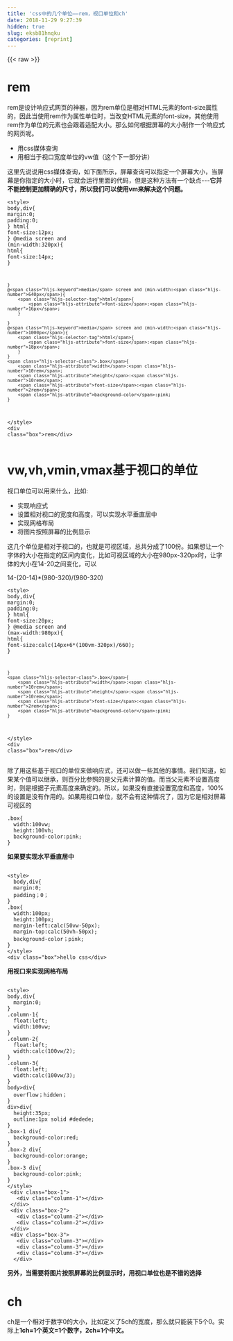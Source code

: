 ```yaml
---
title: 'css中的几个单位——rem，视口单位和ch' 
date: 2018-11-29 9:27:39
hidden: true
slug: eksb81hnqku
categories: [reprint]
---
```


{{< raw >}}

                    
<h1 id="articleHeader0">rem</h1>
<p>rem&#x662F;&#x8BBE;&#x8BA1;&#x54CD;&#x5E94;&#x5F0F;&#x7F51;&#x9875;&#x7684;&#x795E;&#x5668;&#xFF0C;&#x56E0;&#x4E3A;rem&#x5355;&#x4F4D;&#x662F;&#x76F8;&#x5BF9;HTML&#x5143;&#x7D20;&#x7684;font-size&#x5C5E;&#x6027;&#x7684;&#xFF0C;&#x56E0;&#x6B64;&#x5F53;&#x4F7F;&#x7528;rem&#x4F5C;&#x4E3A;&#x5C5E;&#x6027;&#x5355;&#x4F4D;&#x65F6;&#xFF0C;&#x5F53;&#x6539;&#x53D8;HTML&#x5143;&#x7D20;&#x7684;font-size&#xFF0C;&#x5176;&#x4ED6;&#x4F7F;&#x7528;rem&#x4F5C;&#x4E3A;&#x5355;&#x4F4D;&#x7684;&#x5143;&#x7D20;&#x4E5F;&#x4F1A;&#x8DDF;&#x7740;&#x9002;&#x914D;&#x5927;&#x5C0F;&#x3002;&#x90A3;&#x4E48;&#x5982;&#x4F55;&#x6839;&#x636E;&#x5C4F;&#x5E55;&#x7684;&#x5927;&#x5C0F;&#x5236;&#x4F5C;&#x4E00;&#x4E2A;&#x54CD;&#x5E94;&#x5F0F;&#x7684;&#x7F51;&#x9875;&#x5462;&#x3002;</p>
<ul>
<li>&#x7528;css&#x5A92;&#x4F53;&#x67E5;&#x8BE2;</li>
<li>&#x7528;&#x76F8;&#x5F53;&#x4E8E;&#x89C6;&#x53E3;&#x5BBD;&#x5EA6;&#x5355;&#x4F4D;&#x7684;vw&#x503C;&#xFF08;&#x8FD9;&#x4E2A;&#x4E0B;&#x4E00;&#x90E8;&#x5206;&#x8BB2;&#xFF09;</li>
</ul>
<p>&#x8FD9;&#x91CC;&#x5148;&#x8BF4;&#x8BF4;&#x7528;css&#x5A92;&#x4F53;&#x67E5;&#x8BE2;&#xFF0C;&#x5982;&#x4E0B;&#x9762;&#x6240;&#x793A;&#xFF0C;&#x5C4F;&#x5E55;&#x67E5;&#x8BE2;&#x53EF;&#x4EE5;&#x6307;&#x5B9A;&#x4E00;&#x4E2A;&#x5C4F;&#x5E55;&#x5927;&#x5C0F;&#xFF0C;&#x5F53;&#x5C4F;&#x5E55;&#x662F;&#x4F60;&#x6307;&#x5B9A;&#x7684;&#x5927;&#x5C0F;&#x65F6;&#xFF0C;&#x5B83;&#x5C31;&#x4F1A;&#x8FD0;&#x884C;&#x91CC;&#x9762;&#x7684;&#x4EE3;&#x7801;&#xFF0C;&#x4F46;&#x662F;&#x8FD9;&#x79CD;&#x65B9;&#x6CD5;&#x6709;&#x4E00;&#x4E2A;&#x7F3A;&#x70B9;---<strong>&#x5B83;&#x5E76;&#x4E0D;&#x80FD;&#x63A7;&#x5236;&#x66F4;&#x52A0;&#x7CBE;&#x786E;&#x7684;&#x5C3A;&#x5BF8;&#xFF0C;&#x6240;&#x4EE5;&#x6211;&#x4EEC;&#x53EF;&#x4EE5;&#x4F7F;&#x7528;vm&#x6765;&#x89E3;&#x51B3;&#x8FD9;&#x4E2A;&#x95EE;&#x9898;&#x3002;</strong></p>
<div class="widget-codetool" style="display:none;">
      <div class="widget-codetool--inner">
      <span class="selectCode code-tool" data-toggle="tooltip" data-placement="top" title="" data-original-title="&#x5168;&#x9009;"></span>
      <span type="button" class="copyCode code-tool" data-toggle="tooltip" data-placement="top" data-clipboard-text="&lt;style&gt;
    body,div{
        margin:0;
        padding:0;
    }
    html{
        font-size:12px;
    }
    @media screen and (min-width:320px){
        html{
            font-size:14px;
        }
        
    }
    @media screen and (min-width:640px){
        html{
            font-size:16px;
        }
        
    }
    @media screen and (min-width:1000px){
        html{
            font-size:18px;
        }
    }
    .box{
        width:10rem;
        height:10rem;
        font-size:2rem;
        background-color:pink;
    }
&lt;/style&gt;
&lt;div class=&quot;box&quot;&gt;rem&lt;/div&gt;" title="" data-original-title="&#x590D;&#x5236;"></span>
      <span type="button" class="saveToNote code-tool" data-toggle="tooltip" data-placement="top" title="" data-original-title="&#x653E;&#x8FDB;&#x7B14;&#x8BB0;"></span>
      </div>
      </div><pre class="hljs xml"><code><span class="hljs-tag">&lt;<span class="hljs-name">style</span>&gt;</span><span class="css">
    <span class="hljs-selector-tag">body</span>,<span class="hljs-selector-tag">div</span>{
        <span class="hljs-attribute">margin</span>:<span class="hljs-number">0</span>;
        <span class="hljs-attribute">padding</span>:<span class="hljs-number">0</span>;
    }
    <span class="hljs-selector-tag">html</span>{
        <span class="hljs-attribute">font-size</span>:<span class="hljs-number">12px</span>;
    }
    @<span class="hljs-keyword">media</span> screen and (min-width:<span class="hljs-number">320px</span>){
        <span class="hljs-selector-tag">html</span>{
            <span class="hljs-attribute">font-size</span>:<span class="hljs-number">14px</span>;
        }
        
    }
    @<span class="hljs-keyword">media</span> screen and (min-width:<span class="hljs-number">640px</span>){
        <span class="hljs-selector-tag">html</span>{
            <span class="hljs-attribute">font-size</span>:<span class="hljs-number">16px</span>;
        }
        
    }
    @<span class="hljs-keyword">media</span> screen and (min-width:<span class="hljs-number">1000px</span>){
        <span class="hljs-selector-tag">html</span>{
            <span class="hljs-attribute">font-size</span>:<span class="hljs-number">18px</span>;
        }
    }
    <span class="hljs-selector-class">.box</span>{
        <span class="hljs-attribute">width</span>:<span class="hljs-number">10rem</span>;
        <span class="hljs-attribute">height</span>:<span class="hljs-number">10rem</span>;
        <span class="hljs-attribute">font-size</span>:<span class="hljs-number">2rem</span>;
        <span class="hljs-attribute">background-color</span>:pink;
    }
</span><span class="hljs-tag">&lt;/<span class="hljs-name">style</span>&gt;</span>
<span class="hljs-tag">&lt;<span class="hljs-name">div</span> <span class="hljs-attr">class</span>=<span class="hljs-string">&quot;box&quot;</span>&gt;</span>rem<span class="hljs-tag">&lt;/<span class="hljs-name">div</span>&gt;</span></code></pre>
<h1 id="articleHeader1">vw,vh,vmin,vmax&#x57FA;&#x4E8E;&#x89C6;&#x53E3;&#x7684;&#x5355;&#x4F4D;</h1>
<p>&#x89C6;&#x53E3;&#x5355;&#x4F4D;&#x53EF;&#x4EE5;&#x7528;&#x6765;&#x4EC0;&#x4E48;&#xFF0C;&#x6BD4;&#x5982;:</p>
<ul>
<li>&#x5B9E;&#x73B0;&#x54CD;&#x5E94;&#x5F0F;</li>
<li>&#x8BBE;&#x7F6E;&#x76F8;&#x5BF9;&#x89C6;&#x53E3;&#x7684;&#x5BBD;&#x5EA6;&#x548C;&#x9AD8;&#x5EA6;&#xFF0C;&#x53EF;&#x4EE5;&#x5B9E;&#x73B0;&#x6C34;&#x5E73;&#x5782;&#x76F4;&#x5C45;&#x4E2D;</li>
<li>&#x5B9E;&#x73B0;&#x7F51;&#x683C;&#x5E03;&#x5C40;</li>
<li>&#x5C06;&#x56FE;&#x7247;&#x6309;&#x7167;&#x5C4F;&#x5E55;&#x7684;&#x6BD4;&#x4F8B;&#x663E;&#x793A;</li>
</ul>
<p>&#x8FD9;&#x51E0;&#x4E2A;&#x5355;&#x4F4D;&#x662F;&#x76F8;&#x5BF9;&#x4E8E;&#x89C6;&#x53E3;&#x7684;&#xFF0C;&#x4E5F;&#x5C31;&#x662F;&#x53EF;&#x89C6;&#x533A;&#x57DF;&#xFF0C;&#x603B;&#x5171;&#x5206;&#x6210;&#x4E86;100&#x4EFD;&#x3002;&#x5982;&#x679C;&#x60F3;&#x8BA9;&#x4E00;&#x4E2A;&#x5B57;&#x4F53;&#x7684;&#x5927;&#x5C0F;&#x5728;&#x6307;&#x5B9A;&#x7684;&#x533A;&#x95F4;&#x5185;&#x53D8;&#x5316;&#xFF0C;&#x6BD4;&#x5982;&#x53EF;&#x89C6;&#x533A;&#x57DF;&#x7684;&#x5927;&#x5C0F;&#x5728;980px-320px&#x65F6;&#xFF0C;&#x8BA9;&#x5B57;&#x4F53;&#x7684;&#x5927;&#x5C0F;&#x5728;14-20&#x4E4B;&#x95F4;&#x53D8;&#x5316;&#xFF0C;&#x53EF;&#x4EE5;</p>
<p>14-(20-14)*(980-320)/(980-320)</p>
<div class="widget-codetool" style="display:none;">
      <div class="widget-codetool--inner">
      <span class="selectCode code-tool" data-toggle="tooltip" data-placement="top" title="" data-original-title="&#x5168;&#x9009;"></span>
      <span type="button" class="copyCode code-tool" data-toggle="tooltip" data-placement="top" data-clipboard-text="&lt;style&gt;
    body,div{
        margin:0;
        padding:0;
    }
    html{
        font-size:20px;
    }
    @media screen and (max-width:980px){
        html{
            font-size:calc(14px+6*(100vm-320px)/660);
        }
        
    }
    .box{
        width:10rem;
        height:10rem;
        font-size:2rem;
        background-color:pink;
    }
&lt;/style&gt;
&lt;div class=&quot;box&quot;&gt;rem&lt;/div&gt;" title="" data-original-title="&#x590D;&#x5236;"></span>
      <span type="button" class="saveToNote code-tool" data-toggle="tooltip" data-placement="top" title="" data-original-title="&#x653E;&#x8FDB;&#x7B14;&#x8BB0;"></span>
      </div>
      </div><pre class="hljs xml"><code><span class="hljs-tag">&lt;<span class="hljs-name">style</span>&gt;</span><span class="css">
    <span class="hljs-selector-tag">body</span>,<span class="hljs-selector-tag">div</span>{
        <span class="hljs-attribute">margin</span>:<span class="hljs-number">0</span>;
        <span class="hljs-attribute">padding</span>:<span class="hljs-number">0</span>;
    }
    <span class="hljs-selector-tag">html</span>{
        <span class="hljs-attribute">font-size</span>:<span class="hljs-number">20px</span>;
    }
    @<span class="hljs-keyword">media</span> screen and (max-width:<span class="hljs-number">980px</span>){
        <span class="hljs-selector-tag">html</span>{
            <span class="hljs-attribute">font-size</span>:<span class="hljs-built_in">calc</span>(14px+6*(100vm-320px)/<span class="hljs-number">660</span>);
        }
        
    }
    <span class="hljs-selector-class">.box</span>{
        <span class="hljs-attribute">width</span>:<span class="hljs-number">10rem</span>;
        <span class="hljs-attribute">height</span>:<span class="hljs-number">10rem</span>;
        <span class="hljs-attribute">font-size</span>:<span class="hljs-number">2rem</span>;
        <span class="hljs-attribute">background-color</span>:pink;
    }
</span><span class="hljs-tag">&lt;/<span class="hljs-name">style</span>&gt;</span>
<span class="hljs-tag">&lt;<span class="hljs-name">div</span> <span class="hljs-attr">class</span>=<span class="hljs-string">&quot;box&quot;</span>&gt;</span>rem<span class="hljs-tag">&lt;/<span class="hljs-name">div</span>&gt;</span></code></pre>
<p>&#x9664;&#x4E86;&#x7528;&#x8FD9;&#x4E9B;&#x57FA;&#x4E8E;&#x89C6;&#x53E3;&#x7684;&#x5355;&#x4F4D;&#x6765;&#x505A;&#x54CD;&#x5E94;&#x5F0F;&#xFF0C;&#x8FD8;&#x53EF;&#x4EE5;&#x505A;&#x4E00;&#x4E9B;&#x5176;&#x4ED6;&#x7684;&#x4E8B;&#x60C5;&#x3002;&#x6211;&#x4EEC;&#x77E5;&#x9053;&#xFF0C;&#x5982;&#x679C;&#x67D0;&#x4E2A;&#x503C;&#x53EF;&#x4EE5;&#x7EE7;&#x627F;&#xFF0C;&#x5219;&#x767E;&#x5206;&#x6BD4;&#x53C2;&#x7167;&#x7684;&#x662F;&#x7236;&#x5143;&#x7D20;&#x8BA1;&#x7B97;&#x7684;&#x503C;&#x3002;&#x800C;&#x5F53;&#x7236;&#x5143;&#x7D20;&#x4E0D;&#x8BBE;&#x7F6E;&#x9AD8;&#x5EA6;&#x65F6;&#xFF0C;&#x5219;&#x662F;&#x6839;&#x636E;&#x5B50;&#x5143;&#x7D20;&#x9AD8;&#x5EA6;&#x6765;&#x786E;&#x5B9A;&#x7684;&#x3002;&#x6240;&#x4EE5;&#xFF0C;&#x5982;&#x679C;&#x6CA1;&#x6709;&#x76F4;&#x63A5;&#x8BBE;&#x7F6E;&#x5BBD;&#x5EA6;&#x548C;&#x9AD8;&#x5EA6;&#xFF0C;100%&#x7684;&#x8BBE;&#x7F6E;&#x662F;&#x6CA1;&#x6709;&#x4F5C;&#x7528;&#x7684;&#x3002;&#x5982;&#x679C;&#x7528;&#x89C6;&#x53E3;&#x5355;&#x4F4D;&#xFF0C;&#x5C31;&#x4E0D;&#x4F1A;&#x6709;&#x8FD9;&#x79CD;&#x60C5;&#x51B5;&#x4E86;&#xFF0C;&#x56E0;&#x4E3A;&#x5B83;&#x662F;&#x76F8;&#x5BF9;&#x5C4F;&#x5E55;&#x53EF;&#x89C6;&#x533A;&#x7684;</p>
<div class="widget-codetool" style="display:none;">
      <div class="widget-codetool--inner">
      <span class="selectCode code-tool" data-toggle="tooltip" data-placement="top" title="" data-original-title="&#x5168;&#x9009;"></span>
      <span type="button" class="copyCode code-tool" data-toggle="tooltip" data-placement="top" data-clipboard-text=".box{
  width:100vw;
  height:100vh;
  background-color:pink;
}" title="" data-original-title="&#x590D;&#x5236;"></span>
      <span type="button" class="saveToNote code-tool" data-toggle="tooltip" data-placement="top" title="" data-original-title="&#x653E;&#x8FDB;&#x7B14;&#x8BB0;"></span>
      </div>
      </div><pre class="hljs css"><code><span class="hljs-selector-class">.box</span>{
  <span class="hljs-attribute">width</span>:<span class="hljs-number">100vw</span>;
  <span class="hljs-attribute">height</span>:<span class="hljs-number">100vh</span>;
  <span class="hljs-attribute">background-color</span>:pink;
}</code></pre>
<p><strong>&#x5982;&#x679C;&#x8981;&#x5B9E;&#x73B0;&#x6C34;&#x5E73;&#x5782;&#x76F4;&#x5C45;&#x4E2D;</strong></p>
<p><span class="img-wrap"><img data-src="/img/remote/1460000015124702?w=666&amp;h=358" src="https://static.alili.tech/img/remote/1460000015124702?w=666&amp;h=358" alt="" title="" style="cursor: pointer; display: inline;"></span></p>
<div class="widget-codetool" style="display:none;">
      <div class="widget-codetool--inner">
      <span class="selectCode code-tool" data-toggle="tooltip" data-placement="top" title="" data-original-title="&#x5168;&#x9009;"></span>
      <span type="button" class="copyCode code-tool" data-toggle="tooltip" data-placement="top" data-clipboard-text="&lt;style&gt;
  body,div{
  margin:0;
  padding&#xFF1B;0&#xFF1B;
}
.box{
  width:100px;
  height:100px;
  margin-left:calc(50vw-50px);
  margin-top:calc(50vh-50px);
  background-color&#xFF1B;pink;
}
&lt;/style&gt;
&lt;div class=&quot;box&quot;&gt;hello css&lt;/div&gt;" title="" data-original-title="&#x590D;&#x5236;"></span>
      <span type="button" class="saveToNote code-tool" data-toggle="tooltip" data-placement="top" title="" data-original-title="&#x653E;&#x8FDB;&#x7B14;&#x8BB0;"></span>
      </div>
      </div><pre class="hljs stylus"><code>&lt;style&gt;
  <span class="hljs-selector-tag">body</span>,div{
  <span class="hljs-attribute">margin</span>:<span class="hljs-number">0</span>;
  <span class="hljs-attribute">padding</span>&#xFF1B;<span class="hljs-number">0</span>&#xFF1B;
}
.box{
  <span class="hljs-attribute">width</span>:<span class="hljs-number">100px</span>;
  <span class="hljs-attribute">height</span>:<span class="hljs-number">100px</span>;
  <span class="hljs-attribute">margin-left</span>:calc(<span class="hljs-number">50vw</span>-<span class="hljs-number">50px</span>);
  <span class="hljs-attribute">margin-top</span>:calc(<span class="hljs-number">50vh</span>-<span class="hljs-number">50px</span>);
  <span class="hljs-attribute">background-color</span>&#xFF1B;pink;
}
&lt;/style&gt;
&lt;<span class="hljs-selector-tag">div</span> class=<span class="hljs-string">&quot;box&quot;</span>&gt;hello css&lt;/div&gt;</code></pre>
<p><strong>&#x7528;&#x89C6;&#x53E3;&#x6765;&#x5B9E;&#x73B0;&#x7F51;&#x683C;&#x5E03;&#x5C40;</strong></p>
<p><span class="img-wrap"><img data-src="/img/remote/1460000015124703?w=666&amp;h=358" src="https://static.alili.tech/img/remote/1460000015124703?w=666&amp;h=358" alt="" title="" style="cursor: pointer; display: inline;"></span></p>
<div class="widget-codetool" style="display:none;">
      <div class="widget-codetool--inner">
      <span class="selectCode code-tool" data-toggle="tooltip" data-placement="top" title="" data-original-title="&#x5168;&#x9009;"></span>
      <span type="button" class="copyCode code-tool" data-toggle="tooltip" data-placement="top" data-clipboard-text="&lt;style&gt;
body,div{
  margin:0;
}
.column-1{
  float:left;
  width:100vw;
}
.column-2{
  float:left;
  width:calc(100vw/2);
}
.column-3{
  float:left;
  width:calc(100vw/3);
}
body&gt;div{
  overflow&#xFF1B;hidden&#xFF1B;
}
div&gt;div{
  height:35px;
  outline:1px solid #dedede;
}
.box-1 div{
  background-color:red;
}
.box-2 div{
  background-color:orange;
}
.box-3 div{
  background-color:pink;
}
&lt;/style&gt;
 &lt;div class=&quot;box-1&quot;&gt;
   &lt;div class=&quot;column-1&quot;&gt;&lt;/div&gt;
 &lt;/div&gt;
 &lt;div class=&quot;box-2&quot;&gt;
   &lt;div class=&quot;column-2&quot;&gt;&lt;/div&gt;
   &lt;div class=&quot;column-2&quot;&gt;&lt;/div&gt;
 &lt;/div&gt;
 &lt;div class=&quot;box-3&quot;&gt;
   &lt;div class=&quot;column-3&quot;&gt;&lt;/div&gt;
   &lt;div class=&quot;column-3&quot;&gt;&lt;/div&gt;
   &lt;div class=&quot;column-3&quot;&gt;&lt;/div&gt;
  &lt;/div&gt;" title="" data-original-title="&#x590D;&#x5236;"></span>
      <span type="button" class="saveToNote code-tool" data-toggle="tooltip" data-placement="top" title="" data-original-title="&#x653E;&#x8FDB;&#x7B14;&#x8BB0;"></span>
      </div>
      </div><pre class="hljs stylus"><code>&lt;style&gt;
<span class="hljs-selector-tag">body</span>,div{
  <span class="hljs-attribute">margin</span>:<span class="hljs-number">0</span>;
}
.column-<span class="hljs-number">1</span>{
  <span class="hljs-attribute">float</span>:left;
  <span class="hljs-attribute">width</span>:<span class="hljs-number">100vw</span>;
}
.column-<span class="hljs-number">2</span>{
  <span class="hljs-attribute">float</span>:left;
  <span class="hljs-attribute">width</span>:calc(<span class="hljs-number">100vw</span>/<span class="hljs-number">2</span>);
}
.column-<span class="hljs-number">3</span>{
  <span class="hljs-attribute">float</span>:left;
  <span class="hljs-attribute">width</span>:calc(<span class="hljs-number">100vw</span>/<span class="hljs-number">3</span>);
}
body&gt;div{
  <span class="hljs-attribute">overflow</span>&#xFF1B;hidden&#xFF1B;
}
div&gt;div{
  <span class="hljs-attribute">height</span>:<span class="hljs-number">35px</span>;
  <span class="hljs-attribute">outline</span>:<span class="hljs-number">1px</span> solid <span class="hljs-number">#dedede</span>;
}
<span class="hljs-selector-class">.box-1</span> div{
  <span class="hljs-attribute">background-color</span>:red;
}
<span class="hljs-selector-class">.box-2</span> div{
  <span class="hljs-attribute">background-color</span>:orange;
}
<span class="hljs-selector-class">.box-3</span> div{
  <span class="hljs-attribute">background-color</span>:pink;
}
&lt;/style&gt;
 &lt;<span class="hljs-selector-tag">div</span> class=<span class="hljs-string">&quot;box-1&quot;</span>&gt;
   &lt;<span class="hljs-selector-tag">div</span> class=<span class="hljs-string">&quot;column-1&quot;</span>&gt;&lt;/div&gt;
 &lt;/div&gt;
 &lt;<span class="hljs-selector-tag">div</span> class=<span class="hljs-string">&quot;box-2&quot;</span>&gt;
   &lt;<span class="hljs-selector-tag">div</span> class=<span class="hljs-string">&quot;column-2&quot;</span>&gt;&lt;/div&gt;
   &lt;<span class="hljs-selector-tag">div</span> class=<span class="hljs-string">&quot;column-2&quot;</span>&gt;&lt;/div&gt;
 &lt;/div&gt;
 &lt;<span class="hljs-selector-tag">div</span> class=<span class="hljs-string">&quot;box-3&quot;</span>&gt;
   &lt;<span class="hljs-selector-tag">div</span> class=<span class="hljs-string">&quot;column-3&quot;</span>&gt;&lt;/div&gt;
   &lt;<span class="hljs-selector-tag">div</span> class=<span class="hljs-string">&quot;column-3&quot;</span>&gt;&lt;/div&gt;
   &lt;<span class="hljs-selector-tag">div</span> class=<span class="hljs-string">&quot;column-3&quot;</span>&gt;&lt;/div&gt;
  &lt;/div&gt;</code></pre>
<p><strong>&#x53E6;&#x5916;&#xFF0C;&#x5F53;&#x9700;&#x8981;&#x5C06;&#x56FE;&#x7247;&#x6309;&#x7167;&#x5C4F;&#x5E55;&#x7684;&#x6BD4;&#x4F8B;&#x663E;&#x793A;&#x65F6;&#xFF0C;&#x7528;&#x89C6;&#x53E3;&#x5355;&#x4F4D;&#x4E5F;&#x662F;&#x4E0D;&#x9519;&#x7684;&#x9009;&#x62E9;</strong></p>
<h1 id="articleHeader2">ch</h1>
<p>ch&#x662F;&#x4E00;&#x4E2A;&#x76F8;&#x5BF9;&#x4E8E;&#x6570;&#x5B57;0&#x7684;&#x5927;&#x5C0F;&#xFF0C;&#x6BD4;&#x5982;&#x5B9A;&#x4E49;&#x4E86;5ch&#x7684;&#x5BBD;&#x5EA6;&#xFF0C;&#x90A3;&#x4E48;&#x5C31;&#x53EA;&#x80FD;&#x88C5;&#x4E0B;5&#x4E2A;0&#x3002;&#x5B9E;&#x9645;&#x4E0A;<strong>1ch=1&#x4E2A;&#x82F1;&#x6587;=1&#x4E2A;&#x6570;&#x5B57;&#xFF0C;2ch=1&#x4E2A;&#x4E2D;&#x6587;&#x3002;</strong></p>
<div class="widget-codetool" style="display:none;">
      <div class="widget-codetool--inner">
      <span class="selectCode code-tool" data-toggle="tooltip" data-placement="top" title="" data-original-title="&#x5168;&#x9009;"></span>
      <span type="button" class="copyCode code-tool" data-toggle="tooltip" data-placement="top" data-clipboard-text=" &lt;style&gt;
        body,div{
            margin:0;
            padding:0;
        }
        .box{
            width:5ch;
            background-color:grey;
        }

    &lt;/style&gt;
    &lt;div class=&quot;box&quot;&gt;
     000000
    &lt;/div&gt;" title="" data-original-title="&#x590D;&#x5236;"></span>
      <span type="button" class="saveToNote code-tool" data-toggle="tooltip" data-placement="top" title="" data-original-title="&#x653E;&#x8FDB;&#x7B14;&#x8BB0;"></span>
      </div>
      </div><pre class="hljs xml"><code> <span class="hljs-tag">&lt;<span class="hljs-name">style</span>&gt;</span><span class="css">
        <span class="hljs-selector-tag">body</span>,<span class="hljs-selector-tag">div</span>{
            <span class="hljs-attribute">margin</span>:<span class="hljs-number">0</span>;
            <span class="hljs-attribute">padding</span>:<span class="hljs-number">0</span>;
        }
        <span class="hljs-selector-class">.box</span>{
            <span class="hljs-attribute">width</span>:<span class="hljs-number">5ch</span>;
            <span class="hljs-attribute">background-color</span>:grey;
        }

    </span><span class="hljs-tag">&lt;/<span class="hljs-name">style</span>&gt;</span>
    <span class="hljs-tag">&lt;<span class="hljs-name">div</span> <span class="hljs-attr">class</span>=<span class="hljs-string">&quot;box&quot;</span>&gt;</span>
     000000
    <span class="hljs-tag">&lt;/<span class="hljs-name">div</span>&gt;</span></code></pre>
<p><span class="img-wrap"><img data-src="/img/remote/1460000015124704?w=155&amp;h=50" src="https://static.alili.tech/img/remote/1460000015124704?w=155&amp;h=50" alt="" title="" style="cursor: pointer; display: inline;"></span></p>
<p><strong>&#x5982;&#x679C;&#x9879;&#x76EE;&#x9700;&#x8981;&#x9650;&#x5236;&#x8F93;&#x5165;&#x4E2A;&#x6570;</strong>&#xFF0C;&#x53EF;&#x4EE5;&#x4F7F;&#x7528;&#x4E0B;&#x9762;&#x4EE3;&#x7801;</p>
<div class="widget-codetool" style="display:none;">
      <div class="widget-codetool--inner">
      <span class="selectCode code-tool" data-toggle="tooltip" data-placement="top" title="" data-original-title="&#x5168;&#x9009;"></span>
      <span type="button" class="copyCode code-tool" data-toggle="tooltip" data-placement="top" data-clipboard-text="&lt;style&gt;
        body,div{
            margin:0;
            padding:0;
        }
        h1{
            width:18ch;
            overflow: hidden;//&#x8D85;&#x51FA;&#x9690;&#x85CF;
            white-space: nowrap;//&#x9632;&#x6B62;&#x6362;&#x884C;
            text-overflow: ellipsis;//&#x7701;&#x7565;&#x53F7;
            font-size: 50px;
            background-color: deeppink;
        }

    &lt;/style&gt;
    &lt;h1&gt;
     &#x6807;&#x9898;&#x88AB;&#x9650;&#x5236;&#x8F93;&#x5165;&#x4E86;&#xFF0C;&#x8D85;&#x51FA;&#x9690;&#x85CF;&#x54E6;&#x3002;
    &lt;/h1&gt;" title="" data-original-title="&#x590D;&#x5236;"></span>
      <span type="button" class="saveToNote code-tool" data-toggle="tooltip" data-placement="top" title="" data-original-title="&#x653E;&#x8FDB;&#x7B14;&#x8BB0;"></span>
      </div>
      </div><pre class="hljs stylus"><code>&lt;style&gt;
        <span class="hljs-selector-tag">body</span>,div{
            <span class="hljs-attribute">margin</span>:<span class="hljs-number">0</span>;
            <span class="hljs-attribute">padding</span>:<span class="hljs-number">0</span>;
        }
        h1{
            <span class="hljs-attribute">width</span>:<span class="hljs-number">18ch</span>;
            <span class="hljs-attribute">overflow</span>: hidden;<span class="hljs-comment">//&#x8D85;&#x51FA;&#x9690;&#x85CF;</span>
            <span class="hljs-attribute">white-space</span>: nowrap;<span class="hljs-comment">//&#x9632;&#x6B62;&#x6362;&#x884C;</span>
            <span class="hljs-attribute">text-overflow</span>: ellipsis;<span class="hljs-comment">//&#x7701;&#x7565;&#x53F7;</span>
            <span class="hljs-attribute">font-size</span>: <span class="hljs-number">50px</span>;
            <span class="hljs-attribute">background-color</span>: deeppink;
        }

    &lt;/style&gt;
    &lt;h1&gt;
     &#x6807;&#x9898;&#x88AB;&#x9650;&#x5236;&#x8F93;&#x5165;&#x4E86;&#xFF0C;&#x8D85;&#x51FA;&#x9690;&#x85CF;&#x54E6;&#x3002;
    &lt;/h1&gt;</code></pre>
<p><span class="img-wrap"><img data-src="/img/remote/1460000015124705?w=666&amp;h=358" src="https://static.alili.tech/img/remote/1460000015124705?w=666&amp;h=358" alt="" title="" style="cursor: pointer; display: inline;"></span></p>

                
{{< /raw >}}

# 版权声明
本文资源来源互联网，仅供学习研究使用，版权归该资源的合法拥有者所有，

本文仅用于学习、研究和交流目的。转载请注明出处、完整链接以及原作者。

原作者若认为本站侵犯了您的版权，请联系我们，我们会立即删除！

## 原文标题
css中的几个单位——rem，视口单位和ch

## 原文链接
[https://segmentfault.com/a/1190000015124699](https://segmentfault.com/a/1190000015124699)

